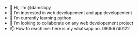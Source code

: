 - 👋 Hi, I’m @damslopy
- 👀 I’m interested in web developement and app developement
- 🌱 I’m currently learning python
- 💞️ I’m looking to collaborate on any web developement project
- 📫 How to reach me: here is my whatsapp no. 09066740122

<!---
damslopy/damslopy is a ✨ special ✨ repository because its `README.md` (this file) appears on your GitHub profile.
You can click the Preview link to take a look at your changes.
--->
